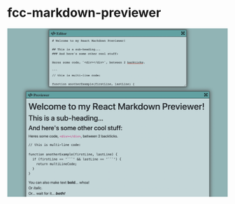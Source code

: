 # fcc-markdown-previewer

![image](https://github.com/Silinde87/fcc-markdown-previewer/blob/main/images/screenshot.png?raw=true)
